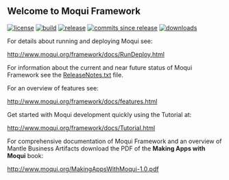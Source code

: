 ## Welcome to Moqui Framework

[![license](http://img.shields.io/badge/license-CC0%201.0%20Universal-blue.svg)](https://github.com/moqui/moqui-framework/blob/master/LICENSE.md)
[![build](https://travis-ci.org/moqui/moqui-framework.svg)](https://travis-ci.org/moqui/moqui-framework)
[![release](http://img.shields.io/github/release/moqui/moqui-framework.svg)](https://github.com/moqui/moqui-framework/releases)
[![commits since release](http://img.shields.io/github/commits-since/moqui/moqui-framework/v1.6.1.svg)](https://github.com/moqui/moqui-framework/commits/master)
[![downloads](http://img.shields.io/github/downloads/moqui/moqui-framework/latest/total.svg)](https://github.com/moqui/moqui-framework/releases)

For details about running and deploying Moqui see:

<http://www.moqui.org/framework/docs/RunDeploy.html>

For information about the current and near future status of Moqui Framework
see the [ReleaseNotes.txt](https://github.com/moqui/moqui-framework/blob/master/ReleaseNotes.txt) file.

For an overview of features see:

<http://www.moqui.org/framework/docs/features.html>

Get started with Moqui development quickly using the Tutorial at:

<http://www.moqui.org/framework/docs/Tutorial.html>

For comprehensive documentation of Moqui Framework and an overview of 
Mantle Business Artifacts download the PDF of the **Making Apps with Moqui** book:
 
<http://www.moqui.org/MakingAppsWithMoqui-1.0.pdf>
